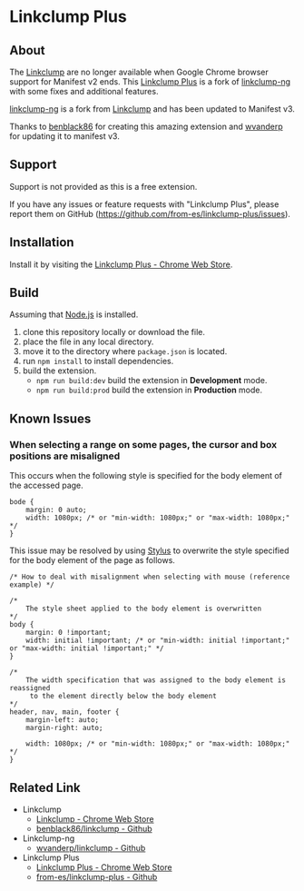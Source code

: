 # Linkclump Plus

## About

The [Linkclump](https://chromewebstore.google.com/detail/linkclump/lfpjkncokllnfokkgpkobnkbkmelfefj "https://chromewebstore.google.com/detail/linkclump/lfpjkncokllnfokkgpkobnkbkmelfefj") are no longer available when Google Chrome browser support for Manifest v2 ends. This [Linkclump Plus](https://chromewebstore.google.com/detail/linkclump-plus/ainlglbojoodfdbndbfofojhmjbmelmm "https://chromewebstore.google.com/detail/linkclump-plus/ainlglbojoodfdbndbfofojhmjbmelmm") is a fork of [linkclump-ng](https://github.com/wvanderp/linkclump "https://github.com/wvanderp/linkclump") with some fixes and additional features.

[linkclump-ng](https://github.com/wvanderp/linkclump "https://github.com/wvanderp/linkclump") is a fork from [Linkclump](https://github.com/benblack86/linkclump "https://github.com/benblack86/linkclump") and has been updated to Manifest v3.

Thanks to [benblack86](https://github.com/benblack86 "https://github.com/benblack86") for creating this amazing extension and [wvanderp](https://github.com/wvanderp "https://github.com/wvanderp") for updating it to manifest v3.

## Support

Support is not provided as this is a free extension.

If you have any issues or feature requests with "Linkclump Plus", please report them on GitHub (https://github.com/from-es/linkclump-plus/issues).

## Installation

Install it by visiting the [Linkclump Plus - Chrome Web Store](https://chromewebstore.google.com/detail/ainlglbojoodfdbndbfofojhmjbmelmm "Linkclump Plus - Chrome Web Store").

## Build

Assuming that [Node.js](https://nodejs.org/ "https://nodejs.org/") is installed.

1. clone this repository locally or download the file.
2. place the file in any local directory.
3. move it to the directory where ```package.json``` is located.
3. run ```npm install``` to install dependencies.
4. build the extension.
	- ```npm run build:dev``` build the extension in **Development** mode.
	- ```npm run build:prod``` build the extension in **Production** mode.

## Known Issues

### When selecting a range on some pages, the cursor and box positions are misaligned

This occurs when the following style is specified for the body element of the accessed page.

```
bode {
	margin: 0 auto;
	width: 1080px; /* or "min-width: 1080px;" or "max-width: 1080px;" */
}
```

This issue may be resolved by using [Stylus](https://chromewebstore.google.com/detail/stylus/clngdbkpkpeebahjckkjfobafhncgmne "https://chromewebstore.google.com/detail/stylus/clngdbkpkpeebahjckkjfobafhncgmne") to overwrite the style specified for the body element of the page as follows.

```
/* How to deal with misalignment when selecting with mouse (reference example) */

/*
	The style sheet applied to the body element is overwritten
*/
body {
	margin: 0 !important;
	width: initial !important; /* or "min-width: initial !important;" or "max-width: initial !important;" */
}

/*
	The width specification that was assigned to the body element is reassigned
	 to the element directly below the body element
*/
header, nav, main, footer {
	margin-left: auto;
	margin-right: auto;

	width: 1080px; /* or "min-width: 1080px;" or "max-width: 1080px;" */
}
```

## Related Link

- Linkclump
	- [Linkclump - Chrome Web Store](https://chromewebstore.google.com/detail/linkclump/lfpjkncokllnfokkgpkobnkbkmelfefj "https://chromewebstore.google.com/detail/linkclump/lfpjkncokllnfokkgpkobnkbkmelfef")
	- [benblack86/linkclump - Github](https://github.com/benblack86/linkclump "https://github.com/benblack86/linkclump")
- Linkclump-ng
	- [wvanderp/linkclump - Github](https://github.com/wvanderp/linkclump "https://github.com/wvanderp/linkclump")
- Linkclump Plus
	- [Linkclump Plus - Chrome Web Store](https://chromewebstore.google.com/detail/ainlglbojoodfdbndbfofojhmjbmelmm "Linkclump Plus - Chrome Web Store")
	- [from-es/linkclump-plus - Github](https://github.com/from-es/linkclump-plus "https://github.com/from-es/linkclump-plus")
